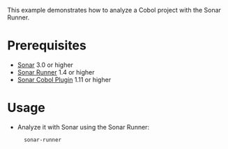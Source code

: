 This example demonstrates how to analyze a Cobol project with the Sonar Runner.

Prerequisites
=============
* [Sonar](http://www.sonarsource.org/downloads/) 3.0 or higher
* [Sonar Runner](http://docs.codehaus.org/display/SONAR/Installing+and+Configuring+Sonar+Runner) 1.4 or higher
* [Sonar Cobol Plugin](http://www.sonarsource.com/products/plugins/languages/cobol/) 1.11 or higher

Usage
=====
* Analyze it with Sonar using the Sonar Runner:

        sonar-runner

